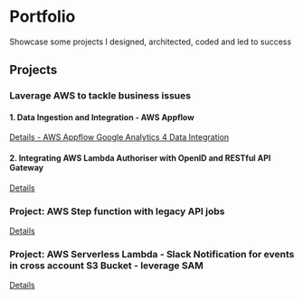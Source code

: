 # Portfolio

Showcase some projects I designed, architected, coded and led to success

## Projects

### Laverage AWS to tackle business issues

#### 1. Data Ingestion and Integration - AWS Appflow

<!--
![AWS Appflow Google Analytics 4 Data Integration](projects/aws/aws-appflow-ga4-serverless-diagram-embed.svg)
-->
[Details - AWS Appflow Google Analytics 4 Data Integration](projects/aws/aws-appflow-ga4-data-integration.md)

#### 2. Integrating AWS Lambda Authoriser with OpenID and RESTful API Gateway

<!--
![AWS Integrating AWS Lambda as an authorizer with OpenID as an Identity Provider to provide access to a RESTful API Gateway](projects/aws/aws-lambda-authoriser-openid-rest-api-gateway.svg)
-->

[Details](projects/aws/aws-lambda-authoriser-openid-rest-api-gateway.md)

### Project: AWS Step function with legacy API jobs

[Details](projects/aws/step-function-legacy-api-jobs.md)

### Project: AWS Serverless Lambda - Slack Notification for events in cross account S3 Bucket - leverage SAM

[Details](projects/aws/slack-notification-cross-account-s3-bucket.md)
